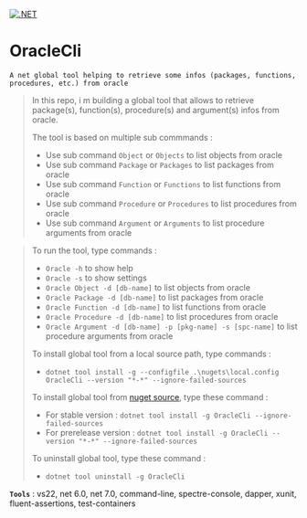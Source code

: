 [![.NET](https://github.com/aimenux/OracleCli/actions/workflows/ci.yml/badge.svg?branch=main)](https://github.com/aimenux/OracleCli/actions/workflows/ci.yml)

# OracleCli
```
A net global tool helping to retrieve some infos (packages, functions, procedures, etc.) from oracle
```

> In this repo, i m building a global tool that allows to retrieve package(s), function(s), procedure(s) and argument(s) infos from oracle.
>
> The tool is based on multiple sub commmands :
> - Use sub command `Object` or `Objects` to list objects from oracle
> - Use sub command `Package` or `Packages` to list packages from oracle
> - Use sub command `Function` or `Functions` to list functions from oracle
> - Use sub command `Procedure` or `Procedures` to list procedures from oracle
> - Use sub command `Argument` or `Arguments` to list procedure arguments from oracle

>
> To run the tool, type commands :
> - `Oracle -h` to show help
> - `Oracle -s` to show settings
> - `Oracle Object -d [db-name]` to list objects from oracle
> - `Oracle Package -d [db-name]` to list packages from oracle
> - `Oracle Function -d [db-name]` to list functions from oracle
> - `Oracle Procedure -d [db-name]` to list procedures from oracle
> - `Oracle Argument -d [db-name] -p [pkg-name] -s [spc-name]` to list procedure arguments from oracle
>
>
> To install global tool from a local source path, type commands :
> - `dotnet tool install -g --configfile .\nugets\local.config OracleCli --version "*-*" --ignore-failed-sources`
>
> To install global tool from [nuget source](https://www.nuget.org/packages/OracleCli), type these command :
> - For stable version : `dotnet tool install -g OracleCli --ignore-failed-sources`
> - For prerelease version : `dotnet tool install -g OracleCli --version "*-*" --ignore-failed-sources`
>
> To uninstall global tool, type these command :
> - `dotnet tool uninstall -g OracleCli`
>
>

**`Tools`** : vs22, net 6.0, net 7.0, command-line, spectre-console, dapper, xunit, fluent-assertions, test-containers
